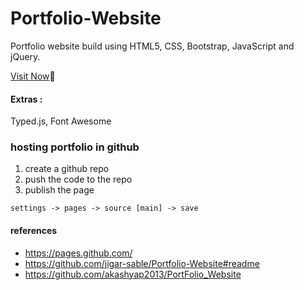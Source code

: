 # Portfolio-Website
Portfolio website build using HTML5, CSS, Bootstrap,  JavaScript and jQuery.

 [Visit Now](https://dhanush-krish.github.io/portfolio/ "portfolio site"):rocket:


#### Extras :
Typed.js, Font Awesome

### hosting portfolio in github

1.  create a github repo
2.  push the code to the repo
3.  publish the page
```
settings -> pages -> source [main] -> save
```


#### references
*   https://pages.github.com/
*   https://github.com/jigar-sable/Portfolio-Website#readme
*   https://github.com/akashyap2013/PortFolio_Website